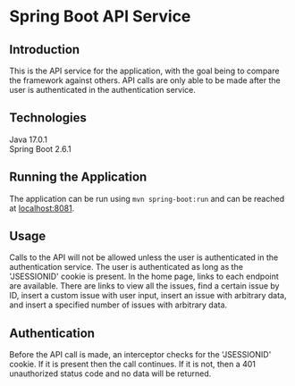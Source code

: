 # Spring Boot API Service

## Introduction

This is the API service for the application, with the goal being to compare the framework against others.
API calls are only able to be made after the user is authenticated in the authentication service.

## Technologies

Java 17.0.1\
Spring Boot 2.6.1

## Running the Application

The application can be run using ```mvn spring-boot:run``` and can be reached at [localhost:8081](localhost:8081).

## Usage

Calls to the API will not be allowed unless the user is authenticated in the authentication service.
The user is authenticated as long as the 'JSESSIONID' cookie is present. In the home page,
links to each endpoint are available. There are links to view all the issues,
find a certain issue by ID, insert a custom issue with user input, insert an issue with arbitrary data,
and insert a specified number of issues with arbitrary data.

## Authentication 

Before the API call is made, an interceptor checks for the 'JSESSIONID' cookie. If it is present then the call continues.
If it is not, then a 401 unauthorized status code and no data will be returned.
